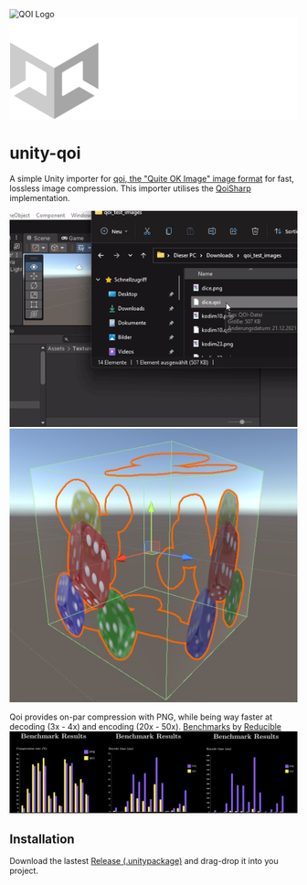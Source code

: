 ![QOI Logo](https://qoiformat.org/qoi-logo.svg) ![Unity Logo](img/U_Logo_White_RGB.png)

# unity-qoi
A simple Unity importer for [qoi, the "Quite OK Image" image format](https://github.com/phoboslab/qoi) for fast, lossless image compression.
This importer utilises the [QoiSharp](https://github.com/NUlliiON/QoiSharp) implementation.

![](img/unity_import.gif)
![Unity Logo](img/unity-cube.jpg)

Qoi provides on-par compression with PNG, while being way faster at decoding (3x - 4x) and encoding (20x - 50x).
[Benchmarks](https://youtu.be/EFUYNoFRHQI?t=1706) by [Reducible](https://www.youtube.com/c/Reducible)
![](img/benchmarks.jpg)

## Installation
Download the lastest [Release (.unitypackage)](https://github.com/Ben1138/unity-qoi/releases) and drag-drop it into you project.